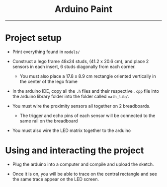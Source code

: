 <div align="center">
    <h1>Arduino Paint</h1>
</div>

---

# Project setup

- Print everything found in `models/`

- Construct a lego frame 48x24 studs, (41.2 x 20.6 cm), and place 2 sensors in
  each insert, 6 studs diagonally from each corner.
  - You must also place a 17.8 x 8.9 cm rectangle oriented vertically in the
    center of the lego frame

- In the arduino IDE, copy all the `.h` files and their respective `.cpp` file into
  the arduino library folder into the folder called `math_lib/`.

- You must wire the proximity sensors all together on 2 breadboards.
    - The trigger and echo pins of each sensor will be connected to the same
      rail on the breadboard

- You must also wire the LED matrix together to the arduino

# Using and interacting the project

- Plug the arduino into a computer and compile and upload the sketch.

- Once it is on, you will be able to trace on the central rectangle and see the
  same trace appear on the LED screen.
